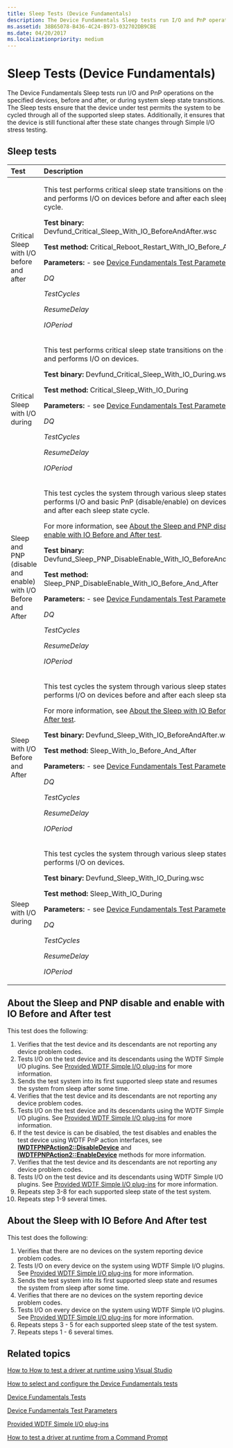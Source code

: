 ```yaml
---
title: Sleep Tests (Device Fundamentals)
description: The Device Fundamentals Sleep tests run I/O and PnP operations on the specified devices, before and after, or during system sleep state transitions.
ms.assetid: 38B65078-B436-4C24-B973-032702DB9CBE
ms.date: 04/20/2017
ms.localizationpriority: medium
---
```


# Sleep Tests (Device Fundamentals)


The Device Fundamentals Sleep tests run I/O and PnP operations on the specified devices, before and after, or during system sleep state transitions. The Sleep tests ensure that the device under test permits the system to be cycled through all of the supported sleep states. Additionally, it ensures that the device is still functional after these state changes through Simple I/O stress testing.

## Sleep tests


<table>
<colgroup>
<col width="50%" />
<col width="50%" />
</colgroup>
<thead>
<tr class="header">
<th align="left">Test</th>
<th align="left">Description</th>
</tr>
</thead>
<tbody>
<tr class="odd">
<td align="left"><p><span id="Critical_Sleep_with_I_O_before_and_after"></span><span id="critical_sleep_with_i_o_before_and_after"></span><span id="CRITICAL_SLEEP_WITH_I_O_BEFORE_AND_AFTER"></span>Critical Sleep with I/O before and after</p></td>
<td align="left"><p>This test performs critical sleep state transitions on the system and performs I/O on devices before and after each sleep state cycle.</p>
<p><strong>Test binary:</strong> Devfund_Critical_Sleep_With_IO_BeforeAndAfter.wsc</p>
<p><strong>Test method:</strong> Critical_Reboot_Restart_With_IO_Before_And_After</p>
<p><strong>Parameters:</strong> - see <a href="https://docs.microsoft.com/windows-hardware/drivers" data-raw-source="[Device Fundamentals Test Parameters](https://docs.microsoft.com/windows-hardware/drivers)">Device Fundamentals Test Parameters</a></p>
<p><em>DQ</em></p>
<p><em>TestCycles</em></p>
<p><em>ResumeDelay</em></p>
<p><em>IOPeriod</em></p></td>
</tr>
<tr class="even">
<td align="left"><p><span id="Critical_Sleep_with_I_O_during"></span><span id="critical_sleep_with_i_o_during"></span><span id="CRITICAL_SLEEP_WITH_I_O_DURING"></span>Critical Sleep with I/O during</p></td>
<td align="left"><p>This test performs critical sleep state transitions on the system and performs I/O on devices.</p>
<p><strong>Test binary:</strong> Devfund_Critical_Sleep_With_IO_During.wsc</p>
<p><strong>Test method:</strong> Critical_Sleep_With_IO_During</p>
<p><strong>Parameters:</strong> - see <a href="https://docs.microsoft.com/windows-hardware/drivers" data-raw-source="[Device Fundamentals Test Parameters](https://docs.microsoft.com/windows-hardware/drivers)">Device Fundamentals Test Parameters</a></p>
<p><em>DQ</em></p>
<p><em>TestCycles</em></p>
<p><em>ResumeDelay</em></p>
<p><em>IOPeriod</em></p></td>
</tr>
<tr class="odd">
<td align="left"><p><span id="Sleep_and_PNP__disable_and_enable__with_I_O_Before_and_After"></span><span id="sleep_and_pnp__disable_and_enable__with_i_o_before_and_after"></span><span id="SLEEP_AND_PNP__DISABLE_AND_ENABLE__WITH_I_O_BEFORE_AND_AFTER"></span>Sleep and PNP (disable and enable) with I/O Before and After</p></td>
<td align="left"><p>This test cycles the system through various sleep states and performs I/O and basic PnP (disable/enable) on devices before and after each sleep state cycle.</p>
<p>For more information, see <a href="#about-the-sleep-and-pnp-disable-and-enable-with-io-before-and-after-test" data-raw-source="[About the Sleep and PNP disable and enable with IO Before and After test](#about-the-sleep-and-pnp-disable-and-enable-with-io-before-and-after-test)">About the Sleep and PNP disable and enable with IO Before and After test</a>.</p>
<p><strong>Test binary:</strong> Devfund_Sleep_PNP_DisableEnable_With_IO_BeforeAndAfter.wsc</p>
<p><strong>Test method:</strong> Sleep_PNP_DisableEnable_With_IO_Before_And_After</p>
<p><strong>Parameters:</strong> - see <a href="https://docs.microsoft.com/windows-hardware/drivers" data-raw-source="[Device Fundamentals Test Parameters](https://docs.microsoft.com/windows-hardware/drivers)">Device Fundamentals Test Parameters</a></p>
<p><em>DQ</em></p>
<p><em>TestCycles</em></p>
<p><em>ResumeDelay</em></p>
<p><em>IOPeriod</em></p></td>
</tr>
<tr class="even">
<td align="left"><p><span id="Sleep_with_I_O_Before_and_After"></span><span id="sleep_with_i_o_before_and_after"></span><span id="SLEEP_WITH_I_O_BEFORE_AND_AFTER"></span>Sleep with I/O Before and After</p></td>
<td align="left"><p>This test cycles the system through various sleep states and performs I/O on devices before and after each sleep state cycle.</p>
<p>For more information, see <a href="#about-the-sleep-with-io-before-and-after-test" data-raw-source="[About the Sleep with IO Before And After test](#about-the-sleep-with-io-before-and-after-test)">About the Sleep with IO Before And After test</a>.</p>
<p><strong>Test binary:</strong> Devfund_Sleep_With_IO_BeforeAndAfter.wsc</p>
<p><strong>Test method:</strong> Sleep_With_Io_Before_And_After</p>
<p><strong>Parameters:</strong> - see <a href="https://docs.microsoft.com/windows-hardware/drivers" data-raw-source="[Device Fundamentals Test Parameters](https://docs.microsoft.com/windows-hardware/drivers)">Device Fundamentals Test Parameters</a></p>
<p><em>DQ</em></p>
<p><em>TestCycles</em></p>
<p><em>ResumeDelay</em></p>
<p><em>IOPeriod</em></p></td>
</tr>
<tr class="odd">
<td align="left"><p><span id="Sleep_with_I_O_during"></span><span id="sleep_with_i_o_during"></span><span id="SLEEP_WITH_I_O_DURING"></span>Sleep with I/O during</p></td>
<td align="left"><p>This test cycles the system through various sleep states and performs I/O on devices.</p>
<p><strong>Test binary:</strong> Devfund_Sleep_With_IO_During.wsc</p>
<p><strong>Test method:</strong> Sleep_With_IO_During</p>
<p><strong>Parameters:</strong> - see <a href="https://docs.microsoft.com/windows-hardware/drivers" data-raw-source="[Device Fundamentals Test Parameters](https://docs.microsoft.com/windows-hardware/drivers)">Device Fundamentals Test Parameters</a></p>
<p><em>DQ</em></p>
<p><em>TestCycles</em></p>
<p><em>ResumeDelay</em></p>
<p><em>IOPeriod</em></p></td>
</tr>
</tbody>
</table>

 

## About the Sleep and PNP disable and enable with IO Before and After test


This test does the following:

1.  Verifies that the test device and its descendants are not reporting any device problem codes.
2.  Tests I/O on the test device and its descendants using the WDTF Simple I/O plugins. See [Provided WDTF Simple I/O plug-ins](https://docs.microsoft.com/windows-hardware/drivers/wdtf/provided-wdtf-simpleio-plug-ins) for more information.
3.  Sends the test system into its first supported sleep state and resumes the system from sleep after some time.
4.  Verifies that the test device and its descendants are not reporting any device problem codes.
5.  Tests I/O on the test device and its descendants using the WDTF Simple I/O plugins. See [Provided WDTF Simple I/O plug-ins](https://docs.microsoft.com/windows-hardware/drivers/wdtf/provided-wdtf-simpleio-plug-ins) for more information.
6.  If the test device is can be disabled, the test disables and enables the test device using WDTF PnP action interfaces, see [**IWDTFPNPAction2::DisableDevice**](https://docs.microsoft.com/windows-hardware/drivers/ddi/content/wdtfpnpaction/nf-wdtfpnpaction-iwdtfpnpaction2-disabledevice) and [**IWDTFPNPAction2::EnableDevice**](https://docs.microsoft.com/windows-hardware/drivers/ddi/content/wdtfpnpaction/nf-wdtfpnpaction-iwdtfpnpaction2-enabledevice) methods for more information.
7.  Verifies that the test device and its descendants are not reporting any device problem codes.
8.  Tests I/O on the test device and its descendants using WDTF Simple I/O plugins. See [Provided WDTF Simple I/O plug-ins](https://docs.microsoft.com/windows-hardware/drivers/wdtf/provided-wdtf-simpleio-plug-ins) for more information.
9.  Repeats step 3-8 for each supported sleep state of the test system.
10. Repeats step 1-9 several times.

## About the Sleep with IO Before And After test


This test does the following:

1.  Verifies that there are no devices on the system reporting device problem codes.
2.  Tests I/O on every device on the system using WDTF Simple I/O plugins. See [Provided WDTF Simple I/O plug-ins](https://docs.microsoft.com/windows-hardware/drivers/wdtf/provided-wdtf-simpleio-plug-ins) for more information.
3.  Sends the test system into its first supported sleep state and resumes the system from sleep after some time.
4.  Verifies that there are no devices on the system reporting device problem codes.
5.  Tests I/O on every device on the system using WDTF Simple I/O plugins. See [Provided WDTF Simple I/O plug-ins](https://docs.microsoft.com/windows-hardware/drivers/wdtf/provided-wdtf-simpleio-plug-ins) for more information.
6.  Repeats steps 3 - 5 for each supported sleep state of the test system.
7.  Repeats steps 1 - 6 several times.

## Related topics


[How to How to test a driver at runtime using Visual Studio](https://docs.microsoft.com/windows-hardware/drivers)

[How to select and configure the Device Fundamentals tests](https://docs.microsoft.com/windows-hardware/drivers)

[Device Fundamentals Tests](device-fundamentals-tests.md)

[Device Fundamentals Test Parameters](https://docs.microsoft.com/windows-hardware/drivers)

[Provided WDTF Simple I/O plug-ins](https://docs.microsoft.com/windows-hardware/drivers/wdtf/provided-wdtf-simpleio-plug-ins)

[How to test a driver at runtime from a Command Prompt](https://docs.microsoft.com/windows-hardware/drivers)

 

 






